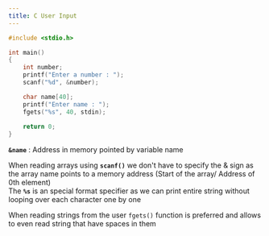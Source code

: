 ```yaml
---
title: C User Input
---
```


````c
#include <stdio.h>

int main()
{
	int number;
	printf("Enter a number : ");
	scanf("%d", &number);

	char name[40];
	printf("Enter name : ");
	fgets("%s", 40, stdin);
	
	return 0;
}
````

**`&name`** : Address in memory pointed by variable name

When reading arrays using **`scanf()`** we don't have to specify the & sign as the array name points to a memory address (Start of the array/ Address of 0th element)  
The **`%s`** is an special format specifier as we can print entire string without looping over each character one by one

When reading strings from the user `fgets()` function is preferred and allows to even read string that have spaces in them